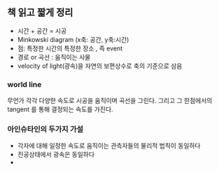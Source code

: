 ## 책 읽고 짧게 정리

* 시간 + 공간 = 시공
* Minkowski diagram (x축: 공간,  y축:시간)
* 점: 특정한 시간의 특정한 장소 , 즉 event
* 경로 or 곡선 : 움직이는 사물
* velocity of light(광속)을 자연의 보편상수로 축의 기준으로 삼음

### world line 
무언가 각각 다양한 속도로 시공을 움직이며 곡선을 그린다.
그리고 그 한점에서의  tangent 를 통해 결정되는 속도를 가진다.

### 아인슈타인의 두가지 가설
* 각자에 대해 일정한 속도로 움직이는 관측자들의 물리적 법칙이 동일하다
* 진공상태에서 광속은 동일하다
* 
